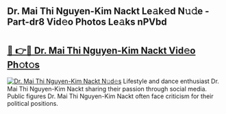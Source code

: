## Dr. Mai Thi Nguyen-Kim Nackt Le𝚊k𝚎d N𝚞𝚍e - Part-dr8 Vid𝚎o Photos Le𝚊ks nPVbd

# <h2><a href="http://fb465x.evod.top/?m=Dr.+Mai+Thi+Nguyen-Kim+Nackt">🔗 👉🔴 Dr. Mai Thi Nguyen-Kim Nackt Vid𝚎o Ph𝚘t𝚘s</a></h2>

[![Dr. Mai Thi Nguyen-Kim Nackt N𝚞d𝚎s](https://i.imgur.com/8V9OHl7.gif)](http://fb465x.evod.top/?m=Dr.+Mai+Thi+Nguyen-Kim+Nackt)
Lifestyle and dance enthusiast Dr. Mai Thi Nguyen-Kim Nackt sharing their passion through social media. Public figures Dr. Mai Thi Nguyen-Kim Nackt often face criticism for their political positions. 
